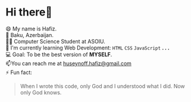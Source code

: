 # Hi there👋 
😄 My name is Hafiz.</br>
 📍 Baku, Azerbaijan.</br>
👨‍🎓 Computer Science Student at ASOIU.</br>
🌱 I'm currently learning Web Development: ```HTML``` ```CSS``` ```JavaScript``` __. . .__ </br>
💻 Goal: To be the best version of __MYSELF__.</br>
📫You can reach me at huseynoff.hafiz@gmail.com</br>
⚡ Fun fact:
 > When I wrote this code, only God and I understood what I did. Now only God knows.</br>


<!--![c-d-x-PDX_a_82obo-unsplash-min]
**hafizhuseynov/hafizhuseynov** is a ✨ _special_ ✨ repository because its `README.md` (this file) appears on your GitHub profile.
Here are some ideas to get you started:

- 🔭 I’m currently working on ...
- 🌱 I’m currently learning ...
- 👯 I’m looking to collaborate on ...
- 🤔 I’m looking for help with ...
- 💬 Ask me about ...
- 📫 How to reach me: ...
- 😄 Pronouns: ...
- ⚡ Fun fact: ...
-->
